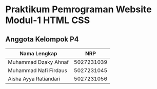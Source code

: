 # Praktikum Pemrograman Website Modul-1 HTML CSS

## Anggota Kelompok P4
| Nama Lengkap          | NRP        |
| --------------------- | ---------- |
| Muhammad Dzaky Ahnaf  | 5027231039 |
| Muhammad Nafi Firdaus  | 5027231045 |
| Aisha Ayya Ratiandari  | 5027231056 |
